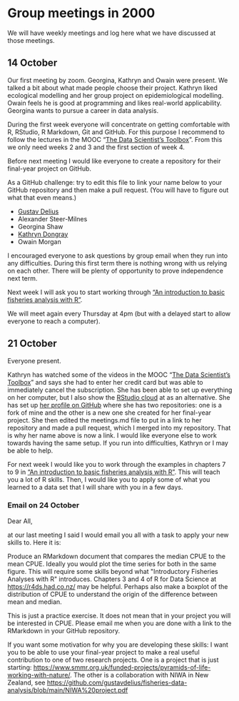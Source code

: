 Group meetings in 2000
================

We will have weekly meetings and log here what we have discussed at those meetings.

## 14 October

Our first meeting by zoom. Georgina, Kathryn and Owain were present. We talked
a bit about what made people choose their project. Kathryn liked
ecological modelling and her group project on epidemiological modelling.
Owain feels he is good at programming and likes real-world
applicability. Georgina wants to pursue a career in data analysis.

During the first week everyone will concentrate on getting comfortable
with R, RStudio, R Markdown, Git and GitHub. For this purpose I
recommend to follow the lectures in the MOOC “[The Data Scientist’s
Toolbox](https://www.coursera.org/learn/data-scientists-tools)”. From
this we only need weeks 2 and 3 and the first section of week 4.

Before next meeting I would like everyone to create a repository for
their final-year project on GitHub.

As a GitHub challenge: try to edit this file to link your name below to
your GitHub repository and then make a pull request. (You will have to
figure out what that even means.)

- [Gustav Delius](https://github.com/gustavdelius/fisheries-data-analysis)
-  Alexander Steer-Milnes
-  Georgina Shaw
-  [Kathryn Dongray](https://github.com/kathryndongray/fisheries-science-)
-  Owain Morgan

I encouraged everyone to ask questions by group email when they run into
any difficulties. During this first term there is nothing wrong with us
relying on each other. There will be plenty of opportunity to prove
independence next term.

Next week I will ask you to start working through 
[“An introduction to basic fisheries analysis with R”](https://sfg-ucsb.github.io/fishery-manageR/).

We will meet again every Thursday at 4pm (but with a delayed start to allow
everyone to reach a computer).


## 21 October
Everyone present. 

Kathryn has watched some of the videos in the MOOC “[The Data Scientist’s
Toolbox](https://www.coursera.org/learn/data-scientists-tools)” and says she had
to enter her credit card but was able to immediately cancel the subscription.
She has been able to set up everything on her computer, but I also show the
[RStudio cloud](https://rstudio.cloud/) at as an alternative. She has set up
[her profile on GitHub](https://github.com/kathryndongray) where she has two
repositories: one is a fork of mine and the other is a new one she created for
her final-year project. She then edited the meetings.md file to put in a link to
her repository and made a pull request, which I merged into my repository. That
is why her name above is now a link. I would like everyone else to work towards
having the same setup. If you run into difficulties, Kathryn or I may be able to
help.

For next week I would like you to work through the examples in chapters 7 to 9
in [“An introduction to basic fisheries analysis with R”](https://sfg-ucsb.github.io/fishery-manageR/). This will teach you a lot of
R skills. Then, I would like you to apply some of what you learned to a
data set that I will share with you in a few days. 

### Email on 24 October

Dear All,

at our last meeting I said I would email you all with a task to apply your new skills to. Here it is:

Produce an RMarkdown document that compares the median CPUE to the mean CPUE. Ideally you would plot the time series for both in the same figure. This will require some skills beyond what "Introductory Fisheries Analyses with R" introduces. Chapters 3 and 4 of R for Data Science at https://r4ds.had.co.nz/ may be helpful. Perhaps also make a boxplot of the distribution of CPUE to understand the origin of the difference between mean and median. 

This is just a practice exercise. It does not mean that in your project you will be interested in CPUE. Please email me when you are done with a link to the RMarkdown in your GitHub repository.

If you want some motivation for why you are developing these skills: I want you to be able to use your final-year project to make a real useful contribution to one of two research projects. One is a project that is just starting: https://www.smmr.org.uk/funded-projects/pyramids-of-life-working-with-nature/. The other is a collaboration with NIWA in New Zealand, see https://github.com/gustavdelius/fisheries-data-analysis/blob/main/NIWA%20project.pdf
